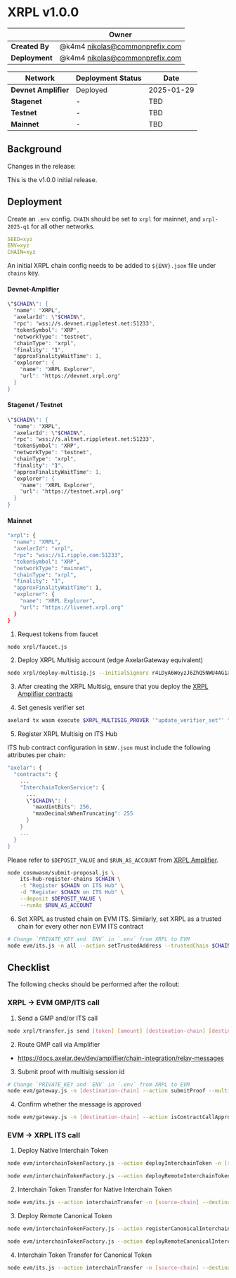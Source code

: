 # XRPL v1.0.0

|                | **Owner**                        |
| -------------- | -------------------------------- |
| **Created By** | @k4m4 <nikolas@commonprefix.com> |
| **Deployment** | @k4m4 <nikolas@commonprefix.com> |

| **Network**          | **Deployment Status** | **Date**   |
| -------------------- | --------------------- | ---------- |
| **Devnet Amplifier** | Deployed              | 2025-01-29 |
| **Stagenet**         | -                     | TBD        |
| **Testnet**          | -                     | TBD        |
| **Mainnet**          | -                     | TBD        |

## Background

Changes in the release:

This is the v1.0.0 initial release.

## Deployment

Create an `.env` config. `CHAIN` should be set to `xrpl` for mainnet, and `xrpl-2025-q1` for all other networks.

```yaml
SEED=xyz
ENV=xyz
CHAIN=xyz
```

An initial XRPL chain config needs to be added to `${ENV}.json` file under `chains` key.

#### Devnet-Amplifier

```bash
\"$CHAIN\": {
  "name": "XRPL",
  "axelarId": \"$CHAIN\",
  "rpc": "wss://s.devnet.rippletest.net:51233",
  "tokenSymbol": "XRP",
  "networkType": "testnet",
  "chainType": "xrpl",
  "finality": "1",
  "approxFinalityWaitTime": 1,
  "explorer": {
    "name": "XRPL Explorer",
    "url": "https://devnet.xrpl.org"
  }
}
```

#### Stagenet / Testnet

```bash
\"$CHAIN\": {
  "name": "XRPL",
  "axelarId": \"$CHAIN\",
  "rpc": "wss://s.altnet.rippletest.net:51233",
  "tokenSymbol": "XRP",
  "networkType": "testnet",
  "chainType": "xrpl",
  "finality": "1",
  "approxFinalityWaitTime": 1,
  "explorer": {
    "name": "XRPL Explorer",
    "url": "https://testnet.xrpl.org"
  }
}
```

#### Mainnet

```bash
"xrpl": {
  "name": "XRPL",
  "axelarId": "xrpl",
  "rpc": "wss://s1.ripple.com:51233",
  "tokenSymbol": "XRP",
  "networkType": "mainnet",
  "chainType": "xrpl",
  "finality": "1",
  "approxFinalityWaitTime": 1,
  "explorer": {
    "name": "XRPL Explorer",
    "url": "https://livenet.xrpl.org"
  }
}
```

1. Request tokens from faucet

```bash
node xrpl/faucet.js
```

2. Deploy XRPL Multisig account (edge AxelarGateway equivalent)

```bash
node xrpl/deploy-multisig.js --initialSigners r4LDyA6WoyzJ6ZhQ5NWU4AG1aApBwbSSr4LDyA6WoyzJ6ZhQ5NWU4AG1aApBwbSSk6
```

3. After creating the XRPL Multisig, ensure that you deploy the [XRPL Amplifier contracts](../cosmwasm/2025-02-XRPL-v1.0.0.md)

4. Set genesis verifier set

```bash
axelard tx wasm execute $XRPL_MULTISIG_PROVER '"update_verifier_set"' "${ARGS[@]}"
```

5. Register XRPL Multisig on ITS Hub

ITS hub contract configuration in `$ENV.json` must include the following attributes per chain:

```bash
"axelar": {
  "contracts": {
    ...
    "InterchainTokenService": {
      ...
      \"$CHAIN\": {
        "maxUintBits": 256,
        "maxDecimalsWhenTruncating": 255
      }
    }
    ...
  }
}
```

Please refer to `$DEPOSIT_VALUE` and `$RUN_AS_ACCOUNT` from [XRPL Amplifier](../cosmwasm/2025-02-XRPL-v1.0.0.md).

```bash
node cosmwasm/submit-proposal.js \
    its-hub-register-chains $CHAIN \
    -t "Register $CHAIN on ITS Hub" \
    -d "Register $CHAIN on ITS Hub" \
    --deposit $DEPOSIT_VALUE \
    --runAs $RUN_AS_ACCOUNT
```

6. Set XRPL as trusted chain on EVM ITS. Similarly, set XRPL as a trusted chain for every other non EVM ITS contract

```bash
# Change `PRIVATE_KEY and `ENV` in `.env` from XRPL to EVM
node evm/its.js -n all --action setTrustedAddress --trustedChain $CHAIN --trustedAddress hub
```

## Checklist

The following checks should be performed after the rollout:

### XRPL → EVM GMP/ITS call

1. Send a GMP and/or ITS call

```bash
node xrpl/transfer.js send [token] [amount] [destination-chain] [destination-address] --gas-fee-amount [gas-fee-amount] --payload [payload]
```

2. Route GMP call via Amplifier

- https://docs.axelar.dev/dev/amplifier/chain-integration/relay-messages

3. Submit proof with multisig session id

```bash
# Change `PRIVATE_KEY and `ENV` in `.env` from XRPL to EVM
node evm/gateway.js -n [destination-chain] --action submitProof --multisigSessionId [multisig session id]
```

4. Confirm whether the message is approved

```bash
node evm/gateway.js -n [destination-chain] --action isContractCallApproved --commandID [command-id] --sourceChain $CHAIN --sourceAddress [source-address] --destination [destination-address] --payloadHash 0x1ac7d1b81b7ba1025b36ccb86723da6ee5a87259f1c2fd5abe69d3200b512ec8
```

### EVM → XRPL ITS call

1. Deploy Native Interchain Token

```bash
node evm/interchainTokenFactory.js --action deployInterchainToken -n [source-chain] --destinationChain $CHAIN --salt "salt" --name "test" --symbol "TEST" --decimals 18

node evm/interchainTokenFactory.js --action deployRemoteInterchainToken -n [source-chain] --destinationChain $CHAIN --salt "salt" --deployer [deployer-address]
```

2. Interchain Token Transfer for Native Interchain Token

```bash
node evm/its.js --action interchainTransfer -n [source-chain] --destinationChain $CHAIN --destinationAddress [encoded-recipient] --tokenId [token-id] --amount [amount]
```

3. Deploy Remote Canonical Token

```bash
node evm/interchainTokenFactory.js --action registerCanonicalInterchainToken -n [source-chain] --destinationChain $CHAIN --tokenAddress [token-address]

node evm/interchainTokenFactory.js --action deployRemoteCanonicalInterchainToken -n [source-chain] --destinationChain $CHAIN --tokenAddress [token-address]
```

4. Interchain Token Transfer for Canonical Token

```bash
node evm/its.js --action interchainTransfer -n [source-chain] --destinationChain $CHAIN --destinationAddress [encoded-recipient] --tokenId [token-id] --amount [amount]
```
